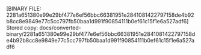 [BINARY FILE: 2281a651380e99e29bf477e6ef56bbc66381951e2841081422797158de4b92b8cc8e9849e77c5cc797fb50baa1d991f90854111b0ef61c15f1e6a527adf6]
Stored copy: docs/converted-binary/2281a651380e99e29bf477e6ef56bbc66381951e2841081422797158de4b92b8cc8e9849e77c5cc797fb50baa1d991f90854111b0ef61c15f1e6a527adf6
